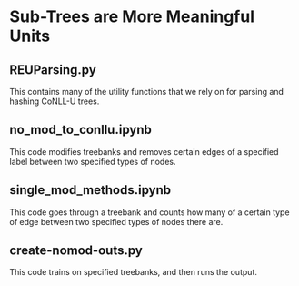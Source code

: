 # Sub-Trees are More Meaningful Units

## REUParsing.py
This contains many of the utility functions that we rely on for parsing and hashing CoNLL-U trees.

## no_mod_to_conllu.ipynb
This code modifies treebanks and removes certain edges of a specified label between two specified types of nodes.

## single_mod_methods.ipynb
This code goes through a treebank and counts how many of a certain type of edge between two specified types of nodes there are.

## create-nomod-outs.py
This code trains on specified treebanks, and then runs the output.
